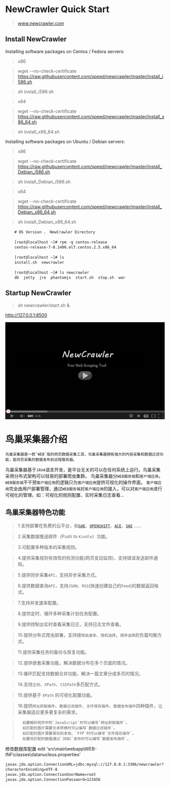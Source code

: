 

NewCrawler Quick Start
==============

>www.newcrawler.com

Install NewCrawler
----

Installing software packages on Centos / Fedora servers:

>x86

>wget --no-check-certificate https://raw.githubusercontent.com/speed/newcrawler/master/install_i586.sh

>sh install_i586.sh

>x64

>wget --no-check-certificate https://raw.githubusercontent.com/speed/newcrawler/master/install_x86_64.sh

>sh install_x86_64.sh


Installing software packages on Ubuntu / Debian servers:

>x86

>wget --no-check-certificate https://raw.githubusercontent.com/speed/newcrawler/master/install_Debian_i586.sh

>sh install_Debian_i586.sh

>x64

>wget --no-check-certificate https://raw.githubusercontent.com/speed/newcrawler/master/install_Debian_x86_64.sh

>sh install_Debian_x86_64.sh




		# OS Version 、 NewCrawler Directory
		
		[root@localhost ~]# rpm -q centos-release
		centos-release-7-0.1406.el7.centos.2.5.x86_64

		[root@localhost ~]# ls
		install.sh  newcrawler

		[root@localhost ~]# ls newcrawler
		db  jetty  jre  phantomjs  start.sh  stop.sh  war

		
Startup NewCrawler
----

>sh newcrawler/start.sh &



http://127.0.0.1:8500 

[![ScreenShot](https://raw.githubusercontent.com/speed/resources/master/images/NewCrawler_Video.jpg)](http://video.newcrawler.com/newcrawler_v2.2.mp4)

鸟巢采集器介绍
=========================

    鸟巢采集器是一款`WEB`版的网页数据采集工具，鸟巢采集器拥有强大的内容采集和数据过滤功能，能将您采集的数据发布到远程服务器。
鸟巢采集器基于`JAVA`语言开发，是平台无关的可以在任何系统上运行。鸟巢采集采用分布式架构可以轻易的部署爬虫集群。
鸟巢采集器分`WEB服务端`和`客户端应用`，`WEB服务端`不干预`客户端应用`的逻辑只为`客户端应用`提供可视化的操作界面。
`客户端应用`完全由用户部署管理，通过`WEB服务端`对`客户端应用`的接入，可以对`客户端应用`进行可视化的管理，如：可视化的规则配置、实时采集日志查看...


鸟巢采集器特色功能
-------------------

>1.支持部署在免费的云平台，如[`GAE`](https://appengine.google.com)、[`OPENSHIFT`](https://www.openshift.com/)、[`ACE`](http://ace.console.aliyun.com/)、[`SAE`](http://sae.sina.com.cn/) ......

>2.采集数据推送邮件（Push to `Kindle`）功能。

>3.可配置多种版本的采集规则。

>4.提供采集规则有效性的检测功能(网页变动监控)，支持错误发送邮件通知。

>5.提供同步采集`API`，支持异步采集方式。

>6.提供数据查询`API`，支持`JSON`、`RSS`(快速创建自己的`Feed`)的数据返回格式。

>7.支持并发速率配置。

>8.提供定时、循环多种采集计划任务配置。

>9.提供控制台实时查看采集日志，支持日志文件查看。

>10.提供分布式爬虫部署，支持按`爬虫速率`、`随机选择`，`顺序选择`的负载均衡方式。

>11.提供采集任务的备份与恢复功能。

>12.提供嵌套采集功能，解决数据分布在多个页面的情况。

>13.循环匹配支持数据合并功能，解决一篇文章分成多页的情况。

>14.支持`正则`、`XPath`、`CSSPath`多匹配方式。

>15.提供基于 `XPath` 的可视化配置功能。

>16.提供`网址抓取插件`、`数据过滤插件`、`文件保存插件`、`数据发布插件`四种插件，让采集器适应更多更复杂的需求。

>		如要解析网页中的`JavaScript`时可以编写`网址抓取插件`。
>		如匹配的图片需要文本转换时可以编写`数据过滤插件`。
>		如匹配的图片需要保存到本地、`FTP`时可以编写`文件保存插件`。
>		如要将匹配的数据通过`JDBC`发布时可以编写`数据发布插件`。



修改数据库配置
edit 'src\main\webapp\WEB-INF\classes\datanucleus.properties'


	javax.jdo.option.ConnectionURL=jdbc:mysql://127.0.0.1:3306/newcrawler?characterEncoding=UTF-8
	javax.jdo.option.ConnectionUserName=root
	javax.jdo.option.ConnectionPassword=123456
